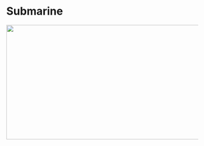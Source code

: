 # Submarine
<a href="url"><img src="https://github.com/seyransaakyan/Submarine/blob/main/demo.gif" align="left" height="300" width="649" ></a>
